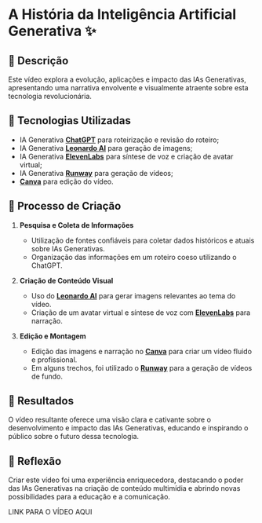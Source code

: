 # A História da Inteligência Artificial Generativa ✨

## 📒 Descrição
Este vídeo explora a evolução, aplicações e impacto das IAs Generativas, apresentando uma narrativa envolvente e visualmente atraente sobre esta tecnologia revolucionária.

## 🤖 Tecnologias Utilizadas
- IA Generativa **[ChatGPT](https://chat.openai.com)** para roteirização e revisão do roteiro;
- IA Generativa **[Leonardo AI](https://leonardo.ai)** para geração de imagens;
- IA Generativa **[ElevenLabs](https://elevenlabs.io)** para síntese de voz e criação de avatar virtual;
- IA Generativa **[Runway](https://runwayml.com)** para geração de vídeos;
- **[Canva](https://www.canva.com)** para edição do vídeo.

## 🧐 Processo de Criação
1. **Pesquisa e Coleta de Informações**
   - Utilização de fontes confiáveis para coletar dados históricos e atuais sobre IAs Generativas.
   - Organização das informações em um roteiro coeso utilizando o ChatGPT.

2. **Criação de Conteúdo Visual**
   - Uso do **[Leonardo AI](https://leonardo.ai)** para gerar imagens relevantes ao tema do vídeo.
   - Criação de um avatar virtual e síntese de voz com **[ElevenLabs](https://elevenlabs.io)** para narração.

3. **Edição e Montagem**
   - Edição das imagens e narração no **[Canva](https://www.canva.com)** para criar um vídeo fluido e profissional.
   - Em alguns trechos, foi utilizado o **[Runway](https://runwayml.com)** para a geração de vídeos de fundo.

## 🚀 Resultados
O vídeo resultante oferece uma visão clara e cativante sobre o desenvolvimento e impacto das IAs Generativas, educando e inspirando o público sobre o futuro dessa tecnologia.

## 💭 Reflexão
Criar este vídeo foi uma experiência enriquecedora, destacando o poder das IAs Generativas na criação de conteúdo multimídia e abrindo novas possibilidades para a educação e a comunicação.

LINK PARA O VÍDEO AQUI
